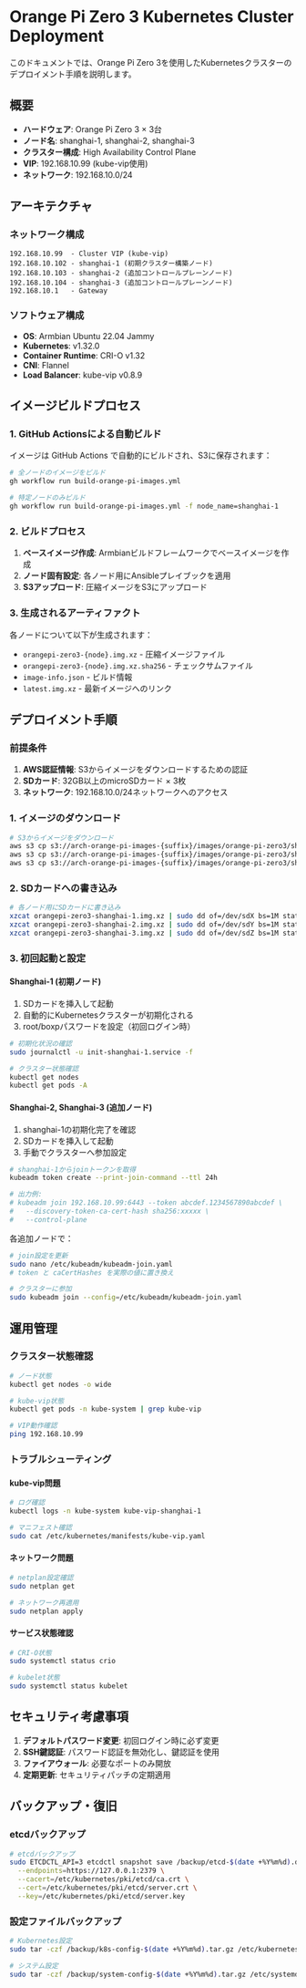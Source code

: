 # Orange Pi Zero 3 Kubernetes Cluster Deployment

このドキュメントでは、Orange Pi Zero 3を使用したKubernetesクラスターのデプロイメント手順を説明します。

## 概要

- **ハードウェア**: Orange Pi Zero 3 × 3台
- **ノード名**: shanghai-1, shanghai-2, shanghai-3
- **クラスター構成**: High Availability Control Plane
- **VIP**: 192.168.10.99 (kube-vip使用)
- **ネットワーク**: 192.168.10.0/24

## アーキテクチャ

### ネットワーク構成
```
192.168.10.99  - Cluster VIP (kube-vip)
192.168.10.102 - shanghai-1 (初期クラスター構築ノード)
192.168.10.103 - shanghai-2 (追加コントロールプレーンノード) 
192.168.10.104 - shanghai-3 (追加コントロールプレーンノード)
192.168.10.1   - Gateway
```

### ソフトウェア構成
- **OS**: Armbian Ubuntu 22.04 Jammy
- **Kubernetes**: v1.32.0
- **Container Runtime**: CRI-O v1.32
- **CNI**: Flannel
- **Load Balancer**: kube-vip v0.8.9

## イメージビルドプロセス

### 1. GitHub Actionsによる自動ビルド

イメージは GitHub Actions で自動的にビルドされ、S3に保存されます：

```bash
# 全ノードのイメージをビルド
gh workflow run build-orange-pi-images.yml

# 特定ノードのみビルド
gh workflow run build-orange-pi-images.yml -f node_name=shanghai-1
```

### 2. ビルドプロセス

1. **ベースイメージ作成**: Armbianビルドフレームワークでベースイメージを作成
2. **ノード固有設定**: 各ノード用にAnsibleプレイブックを適用
3. **S3アップロード**: 圧縮イメージをS3にアップロード

### 3. 生成されるアーティファクト

各ノードについて以下が生成されます：
- `orangepi-zero3-{node}.img.xz` - 圧縮イメージファイル
- `orangepi-zero3-{node}.img.xz.sha256` - チェックサムファイル
- `image-info.json` - ビルド情報
- `latest.img.xz` - 最新イメージへのリンク

## デプロイメント手順

### 前提条件

1. **AWS認証情報**: S3からイメージをダウンロードするための認証
2. **SDカード**: 32GB以上のmicroSDカード × 3枚
3. **ネットワーク**: 192.168.10.0/24ネットワークへのアクセス

### 1. イメージのダウンロード

```bash
# S3からイメージをダウンロード
aws s3 cp s3://arch-orange-pi-images-{suffix}/images/orange-pi-zero3/shanghai-1/latest.img.xz ./
aws s3 cp s3://arch-orange-pi-images-{suffix}/images/orange-pi-zero3/shanghai-2/latest.img.xz ./
aws s3 cp s3://arch-orange-pi-images-{suffix}/images/orange-pi-zero3/shanghai-3/latest.img.xz ./
```

### 2. SDカードへの書き込み

```bash
# 各ノード用にSDカードに書き込み
xzcat orangepi-zero3-shanghai-1.img.xz | sudo dd of=/dev/sdX bs=1M status=progress
xzcat orangepi-zero3-shanghai-2.img.xz | sudo dd of=/dev/sdY bs=1M status=progress  
xzcat orangepi-zero3-shanghai-3.img.xz | sudo dd of=/dev/sdZ bs=1M status=progress
```

### 3. 初回起動と設定

#### Shanghai-1 (初期ノード)

1. SDカードを挿入して起動
2. 自動的にKubernetesクラスターが初期化される
3. root/boxpパスワードを設定（初回ログイン時）

```bash
# 初期化状況の確認
sudo journalctl -u init-shanghai-1.service -f

# クラスター状態確認
kubectl get nodes
kubectl get pods -A
```

#### Shanghai-2, Shanghai-3 (追加ノード)

1. shanghai-1の初期化完了を確認
2. SDカードを挿入して起動  
3. 手動でクラスターへ参加設定

```bash
# shanghai-1からjoinトークンを取得
kubeadm token create --print-join-command --ttl 24h

# 出力例:
# kubeadm join 192.168.10.99:6443 --token abcdef.1234567890abcdef \
#   --discovery-token-ca-cert-hash sha256:xxxxx \
#   --control-plane
```

各追加ノードで：
```bash
# join設定を更新
sudo nano /etc/kubeadm/kubeadm-join.yaml
# token と caCertHashes を実際の値に置き換え

# クラスターに参加
sudo kubeadm join --config=/etc/kubeadm/kubeadm-join.yaml
```

## 運用管理

### クラスター状態確認

```bash
# ノード状態
kubectl get nodes -o wide

# kube-vip状態
kubectl get pods -n kube-system | grep kube-vip

# VIP動作確認
ping 192.168.10.99
```

### トラブルシューティング

#### kube-vip問題
```bash
# ログ確認
kubectl logs -n kube-system kube-vip-shanghai-1

# マニフェスト確認  
sudo cat /etc/kubernetes/manifests/kube-vip.yaml
```

#### ネットワーク問題
```bash
# netplan設定確認
sudo netplan get

# ネットワーク再適用
sudo netplan apply
```

#### サービス状態確認
```bash
# CRI-O状態
sudo systemctl status crio

# kubelet状態
sudo systemctl status kubelet
```

## セキュリティ考慮事項

1. **デフォルトパスワード変更**: 初回ログイン時に必ず変更
2. **SSH鍵認証**: パスワード認証を無効化し、鍵認証を使用
3. **ファイアウォール**: 必要なポートのみ開放
4. **定期更新**: セキュリティパッチの定期適用

## バックアップ・復旧

### etcdバックアップ
```bash
# etcdバックアップ
sudo ETCDCTL_API=3 etcdctl snapshot save /backup/etcd-$(date +%Y%m%d).db \
  --endpoints=https://127.0.0.1:2379 \
  --cacert=/etc/kubernetes/pki/etcd/ca.crt \
  --cert=/etc/kubernetes/pki/etcd/server.crt \
  --key=/etc/kubernetes/pki/etcd/server.key
```

### 設定ファイルバックアップ
```bash
# Kubernetes設定
sudo tar -czf /backup/k8s-config-$(date +%Y%m%d).tar.gz /etc/kubernetes/

# システム設定
sudo tar -czf /backup/system-config-$(date +%Y%m%d).tar.gz /etc/systemd/ /etc/netplan/
```